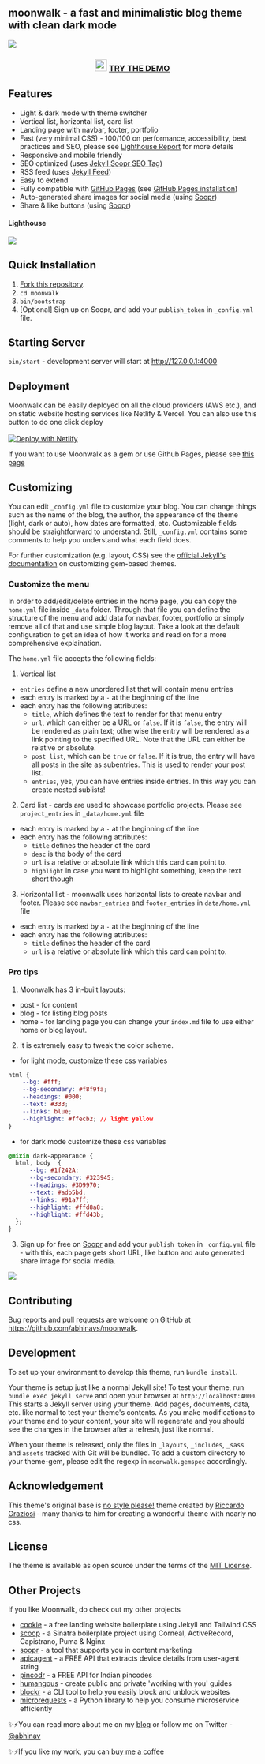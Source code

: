 ## moonwalk - a fast and minimalistic blog theme with clean dark mode

<img src="https://raw.githubusercontent.com/abhinavs/moonwalk/master/_screenshots/moonwalk.png" />

<h3 align="center">
  <img src="https://raw.githubusercontent.com/abhinavs/moonwalk/master/logo.png" width="24"/>
<a href="https://abhinavs.github.io/moonwalk/">TRY THE DEMO</a>
</h3>

## Features

* Light & dark mode with theme switcher
* Vertical list, horizontal list, card list
* Landing page with navbar, footer, portfolio
* Fast (very minimal CSS) - 100/100 on performance, accessibility, best practices and SEO, please see [Lighthouse Report](https://raw.githubusercontent.com/abhinavs/moonwalk/master/_screenshots/lighthouse-report.png) for more details
* Responsive and mobile friendly
* SEO optimized (uses [Jekyll Soopr SEO Tag](https://github.com/jekyll/jekyll-soopr-seo-tag))
* RSS feed (uses [Jekyll Feed](https://github.com/jekyll/jekyll-feed))
* Easy to extend
* Fully compatible with [GitHub Pages](https://pages.github.com/) (see [GitHub Pages installation](#github-pages-installation))
* Auto-generated share images for social media (using [Soopr](https://www.soopr.co))
* Share & like buttons (using [Soopr](https://www.soopr.co))

#### Lighthouse

<img src="https://raw.githubusercontent.com/abhinavs/moonwalk/master/_screenshots/lighthouse-report.png" />

## Quick Installation

1. [Fork this repository](https://github.com/abhinavs/moonwalk/fork).
2. `cd moonwalk`
3. `bin/bootstrap`
4. [Optional] Sign up on Soopr, and add your `publish_token` in `_config.yml` file.

## Starting Server

`bin/start` - development server will start at <http://127.0.0.1:4000>

## Deployment

Moonwalk can be easily deployed on all the cloud providers (AWS etc.), and on static website hosting services like Netlify & Vercel. You can also use this button to do one click deploy
<br />
<br />
[![Deploy with Netlify](https://www.netlify.com/img/deploy/button.svg)](https://app.netlify.com/start/deploy?repository=https://github.com/abhinavs/moonwalk)

If you want to use Moonwalk as a gem or use Github Pages, please see [this page](https://github.com/abhinavs/moonwalk/blob/master/github_pages.md)

## Customizing

You can edit `_config.yml` file to customize your blog. You can change things such as the name of the blog, the author, the appearance of the theme (light, dark or auto), how dates are formatted, etc. Customizable fields should be straightforward to understand. Still, `_config.yml` contains some comments to help you understand what each field does.

For further customization (e.g. layout, CSS) see the [official Jekyll's documentation](https://jekyllrb.com/docs/themes/#overriding-theme-defaults) on customizing gem-based themes.

### Customize the menu

In order to add/edit/delete entries in the home page, you can copy the `home.yml` file inside `_data` folder. Through that file you can define the structure of the menu and add data for navbar, footer, portfolio or simply remove all of that and use simple blog layout. Take a look at the default configuration to get an idea of how it works and read on for a more comprehensive explaination.

The `home.yml` file accepts the following fields:

1. Vertical list

* `entries` define a new unordered list that will contain menu entries
* each entry is marked by a `-` at the beginning of the line
* each entry has the following attributes:
  * `title`, which defines the text to render for that menu entry
  * `url`, which can either be a URL or `false`. If it is `false`, the entry will be rendered as plain text; otherwise the entry will be rendered as a link pointing to the specified URL. Note that the URL can either be relative or absolute.
  * `post_list`, which can be `true` or `false`. If it is true, the entry will have all posts in the site as subentries. This is used to render your post list.
  * `entries`, yes, you can have entries inside entries. In this way you can create nested sublists!

2. Card list - cards are used to showcase portfolio projects. Please see `project_entries` in `_data/home.yml` file

* each entry is marked by a `-` at the beginning of the line
* each entry has the following attributes:
  * `title` defines the header of the card
  * `desc` is the body of the card
  * `url` is a relative or absolute link which this card can point to.
  * `highlight` in case you want to highlight something, keep the text short though

3. Horizontal list - moonwalk uses horizontal lists to create navbar and footer. Please see `navbar_entries` and `footer_entries` in `data/home.yml` file

* each entry is marked by a `-` at the beginning of the line
* each entry has the following attributes:
  * `title` defines the header of the card
  * `url` is a relative or absolute link which this card can point to.

### Pro tips

1. Moonwalk has 3 in-built layouts:

* post - for content
* blog - for listing blog posts
* home - for landing page
  you can change your `index.md` file to use either home or blog layout.

2. It is extremely easy to tweak the color scheme.

* for light mode, customize these css variables

```css
html {
    --bg: #fff;
    --bg-secondary: #f8f9fa;
    --headings: #000;
    --text: #333;
    --links: blue;
    --highlight: #ffecb2; // light yellow
}
```

* for dark mode customize these css variables

```css
@mixin dark-appearance {
  html, body  {
      --bg: #1f242A;
      --bg-secondary: #323945;
      --headings: #3D9970;
      --text: #adb5bd;
      --links: #91a7ff;
      --highlight: #ffd8a8;
      --highlight: #ffd43b;
  };
}
```

3. Sign up for free on [Soopr](https://www.soopr.co) and add your `publish_token` in `_config.yml` file - with this, each page gets short URL, like button and auto generated share image for social media.

<img src="https://raw.githubusercontent.com/abhinavs/moonwalk/master/_screenshots/twitter_card.png" />

## Contributing

Bug reports and pull requests are welcome on GitHub at <https://github.com/abhinavs/moonwalk>.

## Development

To set up your environment to develop this theme, run `bundle install`.

Your theme is setup just like a normal Jekyll site! To test your theme, run `bundle exec jekyll serve` and open your browser at `http://localhost:4000`. This starts a Jekyll server using your theme. Add pages, documents, data, etc. like normal to test your theme's contents. As you make modifications to your theme and to your content, your site will regenerate and you should see the changes in the browser after a refresh, just like normal.

When your theme is released, only the files in `_layouts`, `_includes`, `_sass` and `assets` tracked with Git will be bundled.
To add a custom directory to your theme-gem, please edit the regexp in `moonwalk.gemspec` accordingly.

## Acknowledgement

This theme's original base is [no style please!](https://github.com/riggraz/no-style-please) theme created by  [Riccardo Graziosi](https://riggraz.dev/) - many thanks to him for creating a wonderful theme with nearly no css.

## License

The theme is available as open source under the terms of the [MIT License](https://opensource.org/licenses/MIT).

## Other Projects

If you like Moonwalk, do check out my other projects

* [cookie](https://github.com/abhinavs/cookie) - a free landing website boilerplate using Jekyll and Tailwind CSS
* [scoop](https://github.com/abhinavs/scoop) - a Sinatra boilerplate project using Corneal, ActiveRecord, Capistrano, Puma & Nginx
* [soopr](https://www.soopr.co) - a tool that supports you in content marketing
* [apicagent](https://www.apicagent.com) - a FREE API that extracts device details from user-agent string
* [pincodr](https://pincodr.apiclabs.com) - a FREE API for Indian pincodes
* [humangous](https://www.humangous.co) - create public and private 'working with you' guides
* [blockr](https://www.abhinav.co/blockr) - a CLI tool to help you easily block and unblock websites
* [microrequests](https://www.abhinav.co/microrequests) - a Python library to help you consume microservice efficiently

✨⚡You can read more about me on my [blog](https://www.abhinav.co/about/) or follow me on Twitter - [@abhinav](https://twitter.com/abhinav)

✨⚡If you like my work, you can [buy me a coffee](https://buymeacoffee.com/abhinavs)
